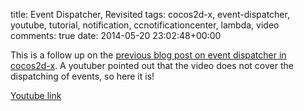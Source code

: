 title: Event Dispatcher, Revisited
tags: cocos2d-x, event-dispatcher, youtube, tutorial, notification, ccnotificationcenter, lambda, video
comments: true
date: 2014-05-20 23:02:48+00:00

This is a follow up on the [previous blog post on event dispatcher in cocos2d-x]({filename}2014-05-20-event-dispatcher.md). A youtuber pointed out that the video does not cover the dispatching of events, so here it is!

[Youtube link](https://www.youtube.com/watch?v=HbsfdkCb2RI)
